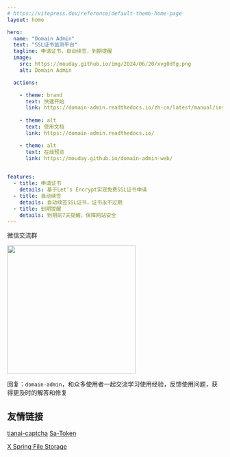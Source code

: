 ```yaml
---
# https://vitepress.dev/reference/default-theme-home-page
layout: home

hero:
  name: "Domain Admin"
  text: "SSL证书监测平台"
  tagline: 申请证书，自动续签，到期提醒
  image:
    src: https://mouday.github.io/img/2024/06/20/xvg0dfg.png
    alt: Domain Admin

  actions:

    - theme: brand
      text: 快速开始
      link: https://domain-admin.readthedocs.io/zh-cn/latest/manual/install.html
  
    - theme: alt
      text: 使用文档
      link: https://domain-admin.readthedocs.io/

    - theme: alt
      text: 在线预览
      link: https://mouday.github.io/domain-admin-web/
  

features:
  - title: 申请证书
    details: 基于Let’s Encrypt实现免费SSL证书申请
  - title: 自动续签
    details: 自动续签SSL证书，证书永不过期
  - title: 到期提醒
    details: 到期前7天提醒，保障网站安全
---
```


微信交流群

<img src="https://mouday.github.io/img/2024/06/20/h1buset.png" width="300">

回复：`domain-admin`，和众多使用者一起交流学习使用经验，反馈使用问题，获得更及时的解答和修复

## 友情链接

<a href="http://captcha.tianai.cloud/" target="_blank">tianai-captcha</a> 
<a href="https://sa-token.cc/" target="_blank">Sa-Token</a> 

<a href="https://x-file-storage.xuyanwu.cn/" target="_blank">X Spring File Storage</a> 
